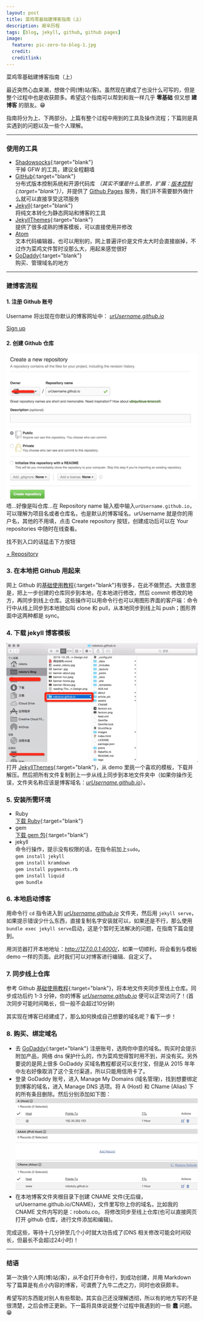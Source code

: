 ```yaml
---
layout: post
title: 菜鸡零基础建博客指南（上）
description: 艰辛历程
tags: [blog, jekyll, github, github pages]
image:
  feature: pic-zero-to-blog-1.jpg
  credit:
  creditlink:
---
```


菜鸡零基础建博客指南（上）

最近突然心血来潮，想做个网(博)站(客)。虽然现在建成了也没什么可写的，但是整个过程中也是收获颇多。希望这个指南可以帮到和我一样几乎 **零基础** 但又想 **建博客** 的朋友。😁

指南将分为上、下两部分。上篇有整个过程中用到的工具及操作流程；下篇则是真实遇到的问题以及一些个人理解。

---

### 使用的工具
- [Shadowsocks](https://portal.shadowsocks.com/aff.php?aff=4491){:target="blank"}
<br>干掉 GFW 的工具，建议全程翻墙
- [GitHub](https://github.com/){:target="blank"}
<br>分布式版本控制系统和开源代码库 *（其实不懂是什么意思，扩展：[版本控制](http://blog.jobbole.com/55304/){:target="blank"}）*，并提供了 [Github Pages](https://pages.github.com/) 服务，我们并不需要额外做什么就可以直接享受这项服务
- [Jekyll](http://jekyll.bootcss.com/){:target="blank"}
<br>将纯文本转化为静态网站和博客的工具
- [JekyllThemes](http://jekyllthemes.org/){:target="blank"}
<br>提供了很多成熟的博客模板，可以直接使用并修改
- [Atom](https://atom.io/)
<br>文本代码编辑器，也可以用别的，网上普遍评价是文件太大时会直接崩掉，不过作为菜鸡文件暂时没那么大，用起来感觉很好
- [GoDaddy](https://www.godaddy.com/){:target="blank"}
<br>购买、管理域名的地方

---

### 建博客流程

#### 1. 注册 Github 账号
Username 将出现在你默认的博客网址中： *<u>urUsername.github.io</u>*
<div markdown="0"><a href="https://github.com/join" class="btn btn-success" target="blank">Sign up</a></div>

#### 2. 创建 Github 仓库
![如图](/article_pic/zero-to-blog-1.png)
唔...好像是叫仓库...在 Repository name 输入框中输入`urUsername.github.io`，可以理解为项目名或者仓库名，也是默认的博客域名。urUsername 就是你的用户名，其他的不用填，点击 Create repository 按钮，创建成功后可以在 Your repositories 中随时在线查看。

找不到入口的话猛击下方按钮
<div markdown="0"><a href="https://github.com/new" class="btn btn-success" target="blank">+ Repository</a></div>

### 3. 在本地把 Github 用起来
网上 Github 的[基础使用教程](http://www.runoob.com/w3cnote/git-guide.html){:target="blank"}有很多，在此不做赘述。大致意思是，把上一步创建的仓库同步到本地，在本地进行修改，然后 commit 修改的地方，再同步到线上仓库。这些操作可以用命令行也可以用图形界面的客户端：命令行中从线上同步到本地貌似叫 clone 和 pull，从本地同步到线上叫 push；图形界面中这两种都是 sync。

### 4. 下载 jekyll 博客模板
![如图](/article_pic/zero-to-blog-2.png)
打开 [JekyllThemes](http://jekyllthemes.org/){:target="blank"}，从 demo 里挑一个喜欢的模板，下载并解压。然后把所有文件复制到上一步从线上同步到本地文件夹中（如果你操作无误，文件夹名称应该是博客域名：*<u>urUsername.github.io</u>*）。

### 5. 安装所需环境

- Ruby
<br>[下载 Ruby](https://www.ruby-lang.org/zh_cn/downloads/){:target="blank"}
- gem
<br>[下载 gem 包](https://ruby.taobao.org/){:target="blank"}
- jekyll
<br>命令行操作，提示没有权限的话，在指令前加上`sudo`。
<br>`gem install jekyll`
<br>`gem install kramdown`
<br>`gem install pygments.rb`
<br>`gem install liquid`
<br>`gem bundle`

### 6. 本地启动博客
用命令行 `cd` 指令进入到 *<u>urUsername.github.io</u>* 文件夹，然后用 `jekyll serve`，如果提示错误少什么东西，直接复制名字安装就可以，如果还是不行，那么使用 `bundle exec jekyll serve`启动，这是个暂时无法解决的问题，在指南下篇会提到。

用浏览器打开本地地址：*<u>http://127.0.0.1:4000/</u>*，如果一切顺利，将会看到与模板 demo 一样的页面。此时我们可以对博客进行编辑、自定义了。

### 7. 同步线上仓库
参考 Github [基础使用教程](http://www.runoob.com/w3cnote/git-guide.html){:target="blank"}，将本地文件夹同步至线上仓库。同步成功后约 1-3 分钟，你的博客 *<u>urUsername.github.io</u>* 便可以正常访问了！(首次同步可能时间略长，但一般不会超过10分钟)

其实现在博客已经建成了，那么如何换成自己想要的域名呢？看下一步！

### 8. 购买、绑定域名
- 去 [GoDaddy](https://www.godaddy.com/){:target="blank"} 注册账号，选购你中意的域名。购买时会提示附加产品，网络 dns 保护什么的，作为菜鸡觉得暂时用不到，并没有买。另外要说的是网上很多 GoDaddy 买域名教程都说可以支付宝，但是从 2015 年年中左右好像取消了这个支付渠道，所以只能用信用卡了。
- 登录 GoDaddy 账号，进入 Manage My Domains (域名管理)，找到想要绑定到博客的域名，进入 Manage DNS 选项。将 A (Host) 和 CName (Alias) 下的所有条目删除。然后分别添加如下图：
![如图](/article_pic/zero-to-blog-3.png)
- 在本地博客文件夹根目录下创建 CNAME 文件(无后缀，urUsername.github.io/CNAME)，文件里写你上你的域名，比如我的 CNAME 文件内写的是：robotu.co。
将修改同步至线上仓库(也可以直接网页打开 github 仓库，进行文件添加和编辑)。

完成这些，等待十几分钟至几个小时就大功告成了(DNS 相关修改可能会时间较长，但最长不会超过24小时)！

---

### 结语
第一次搞个人网(博)站(客)，从不会打开命令行，到成功创建，并用 Markdown 写了篇算是有点小内容的博客，可谓费了九牛二虎之力，同时也收获颇丰。

希望写的东西能对别人有些帮助，其实自己还没理解透彻，所以有的地方写的不是很清楚，之后会修正更新。下一篇将具体说说整个过程中我遇到的一些 **蠢** 问题。😁
